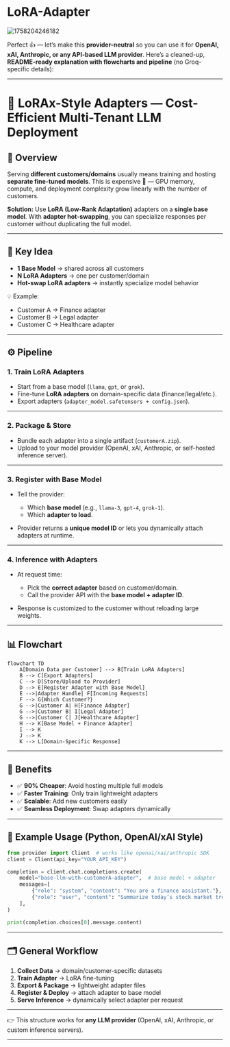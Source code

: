 # LoRA-Adapter
![1758204246182](https://github.com/user-attachments/assets/b8fa380d-5641-4987-bf21-5efe875a61db)

Perfect 👍 — let’s make this **provider-neutral** so you can use it for **OpenAI, xAI, Anthropic, or any API-based LLM provider**.
Here’s a cleaned-up, **README-ready explanation with flowcharts and pipeline** (no Groq-specific details):

---

# 🚀 LoRAx-Style Adapters — Cost-Efficient Multi-Tenant LLM Deployment

## 📖 Overview

Serving **different customers/domains** usually means training and hosting **separate fine-tuned models**.
This is expensive 💸 — GPU memory, compute, and deployment complexity grow linearly with the number of customers.

**Solution:**
Use **LoRA (Low-Rank Adaptation)** adapters on a **single base model**. With **adapter hot-swapping**, you can specialize responses per customer without duplicating the full model.

---

## 🔑 Key Idea

* **1 Base Model** → shared across all customers
* **N LoRA Adapters** → one per customer/domain
* **Hot-swap LoRA adapters** → instantly specialize model behavior

💡 Example:

* Customer A → Finance adapter
* Customer B → Legal adapter
* Customer C → Healthcare adapter

---

## ⚙️ Pipeline

### 1. **Train LoRA Adapters**

* Start from a base model (`llama`, `gpt`, or `grok`).
* Fine-tune **LoRA adapters** on domain-specific data (finance/legal/etc.).
* Export adapters (`adapter_model.safetensors + config.json`).

---

### 2. **Package & Store**

* Bundle each adapter into a single artifact (`customerA.zip`).
* Upload to your model provider (OpenAI, xAI, Anthropic, or self-hosted inference server).

---

### 3. **Register with Base Model**

* Tell the provider:

  * Which **base model** (e.g., `llama-3`, `gpt-4`, `grok-1`).
  * Which **adapter to load**.
* Provider returns a **unique model ID** or lets you dynamically attach adapters at runtime.

---

### 4. **Inference with Adapters**

* At request time:

  * Pick the **correct adapter** based on customer/domain.
  * Call the provider API with the **base model + adapter ID**.
* Response is customized to the customer without reloading large weights.

---

## 📊 Flowchart

```mermaid
flowchart TD
    A[Domain Data per Customer] --> B[Train LoRA Adapters]
    B --> C[Export Adapters]
    C --> D[Store/Upload to Provider]
    D --> E[Register Adapter with Base Model]
    E -->|Adapter Handle| F[Incoming Requests]
    F --> G{Which Customer?}
    G -->|Customer A| H[Finance Adapter]
    G -->|Customer B| I[Legal Adapter]
    G -->|Customer C| J[Healthcare Adapter]
    H --> K[Base Model + Finance Adapter]
    I --> K
    J --> K
    K --> L[Domain-Specific Response]
```

---

## 🧠 Benefits

* ✅ **90% Cheaper**: Avoid hosting multiple full models
* ✅ **Faster Training**: Only train lightweight adapters
* ✅ **Scalable**: Add new customers easily
* ✅ **Seamless Deployment**: Swap adapters dynamically

---

## 📌 Example Usage (Python, OpenAI/xAI Style)

```python
from provider import Client  # works like openai/xai/anthropic SDK
client = Client(api_key="YOUR_API_KEY")

completion = client.chat.completions.create(
    model="base-llm-with-customerA-adapter",  # base model + adapter
    messages=[
        {"role": "system", "content": "You are a finance assistant."},
        {"role": "user", "content": "Summarize today’s stock market trends."},
    ],
)

print(completion.choices[0].message.content)
```

---

## 🗂️ General Workflow

1. **Collect Data** → domain/customer-specific datasets
2. **Train Adapter** → LoRA fine-tuning
3. **Export & Package** → lightweight adapter files
4. **Register & Deploy** → attach adapter to base model
5. **Serve Inference** → dynamically select adapter per request

---

👉 This structure works for **any LLM provider** (OpenAI, xAI, Anthropic, or custom inference servers).

---

